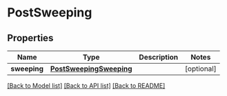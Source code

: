 # PostSweeping

## Properties
Name | Type | Description | Notes
------------ | ------------- | ------------- | -------------
**sweeping** | [**PostSweepingSweeping**](PostSweepingSweeping.md) |  | [optional] 

[[Back to Model list]](../README.md#documentation-for-models) [[Back to API list]](../README.md#documentation-for-api-endpoints) [[Back to README]](../README.md)

